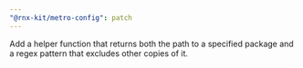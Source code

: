 ```yaml
---
"@rnx-kit/metro-config": patch
---
```


Add a helper function that returns both the path to a specified package and a regex pattern that excludes other copies of it.
